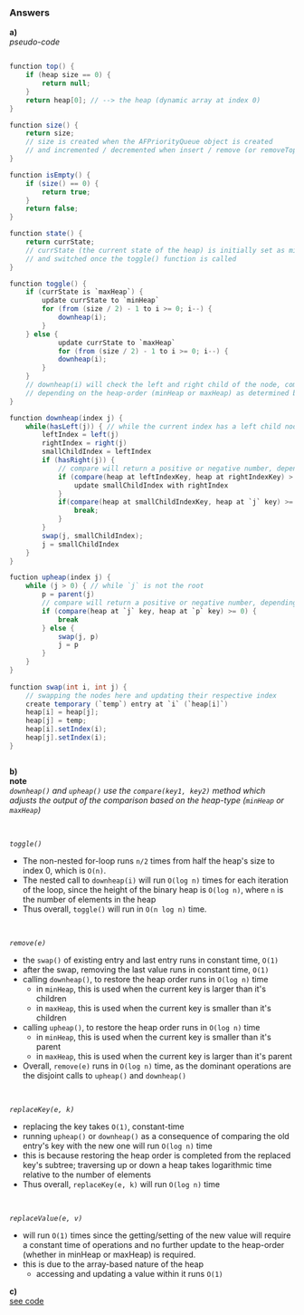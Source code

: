 ### Answers

**a)** \
_pseudo-code_

```Java

function top() {
    if (heap size == 0) {
        return null;
    }
    return heap[0]; // --> the heap (dynamic array at index 0)
}

function size() {
    return size;
    // size is created when the AFPriorityQueue object is created
    // and incremented / decremented when insert / remove (or removeTop) are called
}

function isEmpty() {
    if (size() == 0) {
        return true;
    }
    return false;
}

function state() {
    return currState;
    // currState (the current state of the heap) is initially set as minHeap
    // and switched once the toggle() function is called
}

function toggle() {
    if (currState is `maxHeap`) {
        update currState to `minHeap`
        for (from (size / 2) - 1 to i >= 0; i--) {
            downheap(i);
        }
    } else {
            update currState to `maxHeap`
            for (from (size / 2) - 1 to i >= 0; i--) {
            downheap(i);
        }
    }
    // downheap(i) will check the left and right child of the node, compare their respective key magnitude and swap if necessary
    // depending on the heap-order (minHeap or maxHeap) as determined by the compare() function
}

function downheap(index j) {
    while(hasLeft(j)) { // while the current index has a left child node
        leftIndex = left(j)
        rightIndex = right(j)
        smallChildIndex = leftIndex
        if (hasRight(j)) {
            // compare will return a positive or negative number, depending on currState
            if (compare(heap at leftIndexKey, heap at rightIndexKey) > 0) {
                update smallChildIndex with rightIndex
            }
            if(compare(heap at smallChildIndexKey, heap at `j` key) >= 0) {
                break;
            }
        }
        swap(j, smallChildIndex);
        j = smallChildIndex
    }
}

fuction upheap(index j) {
    while (j > 0) { // while `j` is not the root
        p = parent(j)
        // compare will return a positive or negative number, depending on currState
        if (compare(heap at `j` key, heap at `p` key) >= 0) {
            break
        } else {
            swap(j, p)
            j = p
        }
    }
}
 
function swap(int i, int j) {
    // swapping the nodes here and updating their respective index
    create temporary (`temp`) entry at `i` (`heap[i]`)
    heap[i] = heap[j];
    heap[j] = temp;
    heap[i].setIndex(i);
    heap[j].setIndex(i); 
}



```

**b)** \
**note** \
_`downheap()` and `upheap()` use the `compare(key1, key2)` method which adjusts the output of the comparison based on the heap-type (`minHeap` or `maxHeap`)_

<br>

_`toggle()`_
- The non-nested for-loop runs `n/2` times from half the heap's size to index 0, which is `O(n)`.
- The nested call to `downheap(i)` will run `O(log n)` times for each iteration of the loop, since the height of the binary heap is `O(log n)`, where `n` is the number of elements in the heap
- Thus overall, `toggle()` will run in `O(n log n)` time.

<br>

_`remove(e)`_
- the `swap()` of existing entry and last entry runs in constant time, `O(1)`
- after the swap, removing the last value runs in constant time, `O(1)`
- calling `downheap()`, to restore the heap order runs in `O(log n)` time
    - in `minHeap`, this is used when the current key is larger than it's children
    - in `maxHeap`, this is used when the current key is smaller than it's children
- calling `upheap()`, to restore the heap order runs in `O(log n)` time
    - in `minHeap`, this is used when the current key is smaller than it's parent
    - in `maxHeap`, this is used when the current key is larger than it's parent
- Overall, `remove(e)` runs in `O(log n)` time, as the dominant operations are the disjoint calls to `upheap()` and `downheap()`

<br>

_`replaceKey(e, k)`_
- replacing the key takes `O(1)`, constant-time
- running `upheap()` or `downheap()` as a consequence of comparing the old entry's key with the new one will run `O(log n)` time
- this is because restoring the heap order is completed from the replaced key's subtree; traversing up or down a heap takes logarithmic time relative to the number of elements
- Thus overall, `replaceKey(e, k)` will run `O(log n)` time

<br>

_`replaceValue(e, v)`_
- will run `O(1)` times since the getting/setting of the new value will require a constant time of operations and no further update to the heap-order (whether in minHeap or maxHeap) is required.
- this is due to the array-based nature of the heap
    - accessing and updating a value within it runs `O(1)`



**c)** \
[see code](../programmingAssignment3/)
